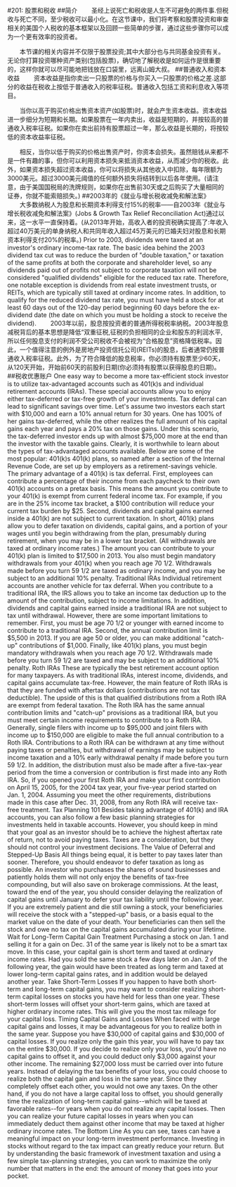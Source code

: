 #201: 股票和税收
##简介
　　圣经上说死亡和税收是人生不可避免的两件事.但税收与死亡不同，至少税收可以最小化。在这节课中，我们将考察和股票投资和审查相关的美国个人税收的基本框架以及回顾一些简单的步骤，通过这些步骤你可以成为一个更有效率的投资者。

　　本节课的相关内容并不仅限于股票投资;其中大部分也与共同基金投资有关。无论你打算投资哪种资产类别(包括股票)，确切地了解税收是如何运作是很重要的，这样你就可以尽可能地把钱放在口袋里，远离山姆大叔。
##普通收入和资本收益
　　资本收益是指你卖出一只股票的价格与你买入一只股票的价格之差.这部分的收益在税收上按低于普通收入的税率征税。普通收入包括工资和利息收入等项目。

　　当你以高于购买价格出售资本资产(如股票)时，就会产生资本收益。资本收益进一步细分为短期和长期。如果股票在一年内卖出，收益是短期的，并按较高的普通收入税率征税。如果你在卖出前持有股票超过一年，那么收益是长期的，将按较低的资本收益率征税。

　　相反，当你以低于购买的价格出售资产时，你资本会损失。虽然赔钱从来都不是一件有趣的事，但你可以利用资本损失来抵消资本收益，从而减少你的税收。此外，如果资本损失超过资本收益，你可以将损失从其他收入中扣除，每年限额为3000美元。超过3000美元阈值的任何额外损失将结转到以后各年使用。(请注意，由于美国国税局的洗牌规则，如果你在出售前30天或之后购买了大量相同的证券，你就不能索赔损失。)
##2003年的《就业与增长税收减免和解法案》
　　大多数纳税人为股息和长期资本利得支付15%的税率——自2003年《就业与增长税收减免和解法案》(Jobs & Growth Tax Relief Reconciliation Act)通过以来，这一水平一直保持着。(从2013年开始，高收入者的投资税确实提高了:年收入超过40万美元的单身纳税人和共同年收入超过45万美元的已婚夫妇对股息和长期资本利得支付20%的税率。)
Prior to 2003, dividends were taxed at an investor's ordinary income-tax rate. The basic idea behind the 2003 dividend tax cut was to reduce the burden of "double taxation," or taxation of the same profits at both the corporate and shareholder level, so any dividends paid out of profits not subject to corporate taxation will not be considered "qualified dividends" eligible for the reduced tax rate. Therefore, one notable exception is dividends from real estate investment trusts, or REITs, which are typically still taxed at ordinary income rates. In addition, to qualify for the reduced dividend tax rate, you must have held a stock for at least 60 days out of the 120-day period beginning 60 days before the ex-dividend date (the date on which you must be holding a stock to receive the dividend).
　　2003年以前，股息按投资者的普通所得税税率纳税。2003年股息减税背后的基本思想是降低“双重征税,征税的负担相同的企业和股东的利润水平,所以任何股息支付的利润不受公司税收不会被视为“合格股息”资格降低税率。因此，一个值得注意的例外是房地产投资信托公司(REITs)的股息，后者通常仍按普通收入税率征税。此外，为了符合降低的股息税率，你必须持有股票至少60天，从120天开始，开始前60天的前股利日期(你必须持有股票以获得股息的日期)。
##税收优惠账户
One easy way to become a more tax-efficient stock investor is to utilize tax-advantaged accounts such as 401(k)s and individual retirement accounts (IRAs). These special accounts allow you to enjoy either tax-deferred or tax-free growth of your investments.
Tax deferral can lead to significant savings over time. Let's assume two investors each start with $10,000 and earn a 10% annual return for 30 years. One has 100% of her gains tax-deferred, while the other realizes the full amount of his capital gains each year and pays a 20% tax on those gains. Under this scenario, the tax-deferred investor ends up with almost $75,000 more at the end than the investor with the taxable gains.
Clearly, it is worthwhile to learn about the types of tax-advantaged accounts available. Below are some of the most popular:
401(k)s
401(k) plans, so named after a section of the Internal Revenue Code, are set up by employers as a retirement-savings vehicle. The primary advantage of a 401(k) is tax deferral. First, employees can contribute a percentage of their income from each paycheck to their own 401(k) accounts on a pretax basis. This means the amount you contribute to your 401(k) is exempt from current federal income tax. For example, if you are in the 25% income tax bracket, a $100 contribution will reduce your current tax burden by $25. Second, dividends and capital gains earned inside a 401(k) are not subject to current taxation. In short, 401(k) plans allow you to defer taxation on dividends, capital gains, and a portion of your wages until you begin withdrawing from the plan, presumably during retirement, when you may be in a lower tax bracket. (All withdrawals are taxed at ordinary income rates.)
The amount you can contribute to your 401(k) plan is limited to $17,500 in 2013. You also must begin mandatory withdrawals from your 401(k) when you reach age 70 1/2. Withdrawals made before you turn 59 1/2 are taxed as ordinary income, and you may be subject to an additional 10% penalty.
Traditional IRAs
Individual retirement accounts are another vehicle for tax deferral. When you contribute to a traditional IRA, the IRS allows you to take an income tax deduction up to the amount of the contribution, subject to income limitations. In addition, dividends and capital gains earned inside a traditional IRA are not subject to tax until withdrawal.
However, there are some important limitations to remember. First, you must be age 70 1/2 or younger with earned income to contribute to a traditional IRA. Second, the annual contribution limit is $5,500 in 2013. If you are age 50 or older, you can make additional "catch-up" contributions of $1,000. Finally, like 401(k) plans, you must begin mandatory withdrawals when you reach age 70 1/2. Withdrawals made before you turn 59 1/2 are taxed and may be subject to an additional 10% penalty.
Roth IRAs
These are typically the best retirement account option for many taxpayers. As with traditional IRAs, interest income, dividends, and capital gains accumulate tax-free. However, the main feature of Roth IRAs is that they are funded with aftertax dollars (contributions are not tax deductible). The upside of this is that qualified distributions from a Roth IRA are exempt from federal taxation.
The Roth IRA has the same annual contribution limits and "catch-up" provisions as a traditional IRA, but you must meet certain income requirements to contribute to a Roth IRA. Generally, single filers with income up to $95,000 and joint filers with income up to $150,000 are eligible to make the full annual contribution to a Roth IRA. Contributions to a Roth IRA can be withdrawn at any time without paying taxes or penalties, but withdrawal of earnings may be subject to income taxation and a 10% early withdrawal penalty if made before you turn 59 1/2.
In addition, the distribution must also be made after a five-tax-year period from the time a conversion or contribution is first made into any Roth IRA. So, if you opened your first Roth IRA and make your first contribution on April 15, 2005, for the 2004 tax year, your five-year period started on Jan. 1, 2004. Assuming you meet the other requirements, distributions made in this case after Dec. 31, 2008, from any Roth IRA will receive tax-free treatment.
Tax Planning 101
Besides taking advantage of 401(k) and IRA accounts, you can also follow a few basic planning strategies for investments held in taxable accounts. However, you should keep in mind that your goal as an investor should be to achieve the highest aftertax rate of return, not to avoid paying taxes. Taxes are a consideration, but they should not control your investment decisions.
The Value of Deferral and Stepped-Up Basis
All things being equal, it is better to pay taxes later than sooner. Therefore, you should endeavor to defer taxation as long as possible. An investor who purchases the shares of sound businesses and patiently holds them will not only enjoy the benefits of tax-free compounding, but will also save on brokerage commissions. At the least, toward the end of the year, you should consider delaying the realization of capital gains until January to defer your tax liability until the following year.
If you are extremely patient and die still owning a stock, your beneficiaries will receive the stock with a "stepped-up" basis, or a basis equal to the market value on the date of your death. Your beneficiaries can then sell the stock and owe no tax on the capital gains accumulated during your lifetime.
Wait for Long-Term Capital Gain Treatment
Purchasing a stock on Jan. 1 and selling it for a gain on Dec. 31 of the same year is likely not to be a smart tax move. In this case, your capital gain is short term and taxed at ordinary income rates. Had you sold the same stock a few days later on Jan. 2 of the following year, the gain would have been treated as long term and taxed at lower long-term capital gains rates, and in addition would be delayed another year.
Take Short-Term Losses
If you happen to have both short-term and long-term capital gains, you may want to consider realizing short-term capital losses on stocks you have held for less than one year. These short-term losses will offset your short-term gains, which are taxed at higher ordinary income rates. This will give you the most tax mileage for your capital loss.
Timing Capital Gains and Losses
When faced with large capital gains and losses, it may be advantageous for you to realize both in the same year. Suppose you have $30,000 of capital gains and $30,000 of capital losses. If you realize only the gain this year, you will have to pay tax on the entire $30,000. If you decide to realize only your loss, you'd have no capital gains to offset it, and you could deduct only $3,000 against your other income. The remaining $27,000 loss must be carried over into future years. Instead of delaying the tax benefits of your loss, you could choose to realize both the capital gain and loss in the same year. Since they completely offset each other, you would not owe any taxes.
On the other hand, if you do not have a large capital loss to offset, you should generally time the realization of long-term capital gains--which will be taxed at favorable rates--for years when you do not realize any capital losses. Then you can realize your future capital losses in years when you can immediately deduct them against other income that may be taxed at higher ordinary income rates.
The Bottom Line
As you can see, taxes can have a meaningful impact on your long-term investment performance. Investing in stocks without regard to the tax impact can greatly reduce your return. But by understanding the basic framework of investment taxation and using a few simple tax-planning strategies, you can work to maximize the only number that matters in the end: the amount of money that goes into your pocket.
